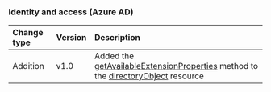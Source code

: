 ### Identity and access (Azure AD)

| **Change type** | **Version** | **Description** |
|:---|:---|:---|
|Addition|v1.0|Added the [getAvailableExtensionProperties](/graph/api/directoryObject-getAvailableExtensionProperties?view=graph-rest-1.0) method to the [directoryObject](/graph/api/resources/directoryObject?view=graph-rest-1.0) resource|
